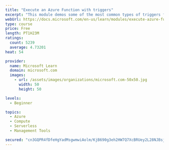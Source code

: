 ```yaml
---
title: "Execute an Azure Function with triggers"
excerpt: "This module demos some of the most common types of triggers for executing Azure Functions and how to configure them to execute your logic."
webUrl: https://docs.microsoft.com/en-us/learn/modules/execute-azure-function-with-triggers/
type: course
price: Free
length: PT1H23M
ratings:
  count: 5239
  average: 4.73201
heat: 54

provider:
  name: Microsoft Learn
  domain: microsoft.com
  images:
    - url: /assets/images/organizations/microsoft.com-50x50.jpg
      width: 50
      height: 50

levels:
  - Beginner

topics:
  - Azure
  - Compute
  - Serverless
  - Management Tools

secured: "cn3GQPR4fDfeHgYadMsgwmwiAolm/KjB690g3eh2HW7Q7XcBRUey2L28NJBsjbm7fq/8UAUhzhve9k0cly2minPNBeo6mF/oMCQeektoYGKr0o3bJc/Z0jj+PsrGqz4xIgD9SBpBd7wYfPekQxyrniP13Qt+6Xl0p07WwR6GzfMBeOVdTf/vYG9vCurPV9H+g5FO6Kve1mWX6U6vdmOK77Qy87zRAeKCalbMp2SqO7lkf6E+89Xr0pA7zwTVXZ2DWOsLd3/GUJTUbkz7hsguwGgpUAsOy8r8TqlKxkuKg0COcBIAkfRur/ayhKOz+GNauX4f0lou0mlONWVEPx5dKyA90mUy18yK6mosjO0m3rG8bMkqpglo31cdHQLgwkOmlXUWJbsVDOyb25jz5bu9sbZToDLZDQmNTVm9W6mjc+k=;rxRLhOHXO1qzcDyNfHic0g=="
---
```


